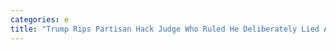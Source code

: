 ```yaml
---
categories: e
title: "Trump Rips Partisan Hack Judge Who Ruled He Deliberately Lied About Vote Fraud In Suit"
---
```

